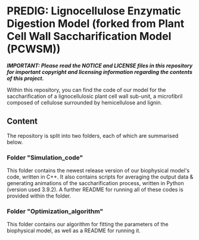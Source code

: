 # PREDIG: Lignocellulose Enzymatic Digestion Model (forked from Plant Cell Wall Saccharification Model (PCWSM))

***IMPORTANT: Please read the NOTICE and LICENSE files in this repository for important copyright and licensing information regarding the contents of this project.***

Within this repository, you can find the code of our model for the saccharification of a lignocellulosic plant cell wall sub-unit, a microfibril composed of cellulose surrounded by hemicellulose and lignin.

## Content

The repository is split into two folders, each of which are summarised below.

### Folder "Simulation_code"

This folder contains the newest release version of our biophysical model's code, written in C++. It also contains scripts for averaging the output data & generating animations of the saccharification process, written in Python (version used 3.9.2). A further README for running all of these codes is provided within the folder.

### Folder "Optimization_algorithm"

This folder contains our algorithm for fitting the parameters of the biophysical model, as well as a README for running it.

